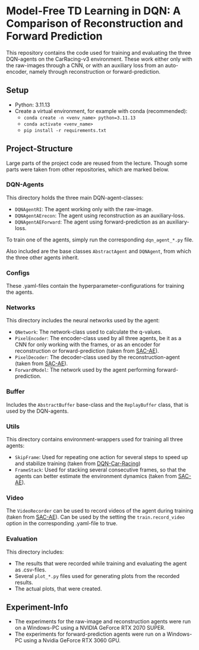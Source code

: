 # Model-Free TD Learning in DQN: A Comparison of Reconstruction and Forward Prediction

This repository contains the code used for training and evaluating the three DQN-agents on the CarRacing-v3 environment.
These work either only with the raw-images through a CNN, or with an auxiliary loss from an auto-encoder, namely through reconstruction or forward-prediction.


## Setup

- Python: 3.11.13
- Create a virtual environment, for example with conda (recommended):
    - `conda create -n <venv_name> python=3.11.13`
    - `conda activate <venv_name>`
    - `pip install -r requirements.txt`


## Project-Structure

Large parts of the project code are reused from the lecture. Though some parts were taken from other repositories, which are marked below.

### DQN-Agents

This directory holds the three main DQN-agent-classes:
- `DQNAgentRI`: The agent working only with the raw-image.
- `DQNAgentAErecon`: The agent using reconstruction as an auxiliary-loss.
- `DQNAgentAEForward`: The agent using forward-prediction as an auxiliary-loss.

To train one of the agents, simply run the corresponding `dqn_agent_*.py` file.

Also included are the base classes `AbstractAgent` and `DQNAgent`, from which the three other agents inherit.

### Configs

These .yaml-files contain the hyperparameter-configurations for training the agents.

### Networks

This directory includes the neural networks used by the agent:
- `QNetwork`: The network-class used to calculate the q-values.
- `PixelEncoder`: The encoder-class used by all three agents, be it as a CNN for only working with the frames, or as an encoder for reconstruction or forward-prediction (taken from [SAC-AE](https://github.com/denisyarats/pytorch_sac_ae)).
- `PixelDecoder`: The decoder-class used by the reconstruction-agent (taken from [SAC-AE](https://github.com/denisyarats/pytorch_sac_ae)).
- `ForwardModel`: The network used by the agent performing forward-prediction.

### Buffer

Includes the `AbstractBuffer` base-class and the `ReplayBuffer` class, that is used by the DQN-agents.

### Utils

This directory contains environment-wrappers used for training all three agents:
- `SkipFrame`: Used for repeating one action for several steps to speed up and stabilize training (taken from [DQN-Car-Racing](https://github.com/wiitt/DQN-Car-Racing))
- `FrameStack`: Used for stacking several consecutive frames, so that the agents can better estimate the environment dynamics (taken from [SAC-AE](https://github.com/denisyarats/pytorch_sac_ae)).

### Video

The `VideoRecorder` can be used to record videos of the agent during training (taken from [SAC-AE](https://github.com/denisyarats/pytorch_sac_ae)). Can be used by the setting the `train.record_video` option in the corresponding .yaml-file to true.

### Evaluation

This directory includes:
- The results that were recorded while training and evaluating the agent as .csv-files.
- Several `plot_*.py` files used for generating plots from the recorded results.
- The actual plots, that were created.


## Experiment-Info

- The experiments for the raw-image and reconstruction agents were run on a Windows-PC using a NVIDIA GeForce RTX 2070 SUPER.
- The experiments for forward-prediction agents were run on a Windows-PC using a Nvidia GeForce RTX 3060 GPU.
